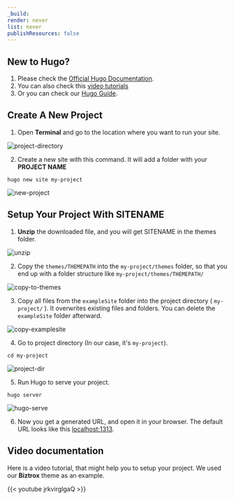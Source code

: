 ```yaml
---
_build:
render: never
list: never
publishResources: false
---
```


## New to Hugo?

1. Please check the [Official Hugo Documentation](https://gohugo.io/getting-started/installing/). 
2. You can also check this [video tutorials](https://www.youtube.com/watch?v=qtIqKaDlqXo&list=PLLAZ4kZ9dFpOnyRlyS-liKL5ReHDcj4G3)
3. Or you can check our [Hugo Guide](/guide/).


## Create A New Project

1. Open **Terminal** and go to the location where you want to run your site.

![project-directory](/images/theme-installation/project-path.png)

2. Create a new site with this command. It will add a folder with your **PROJECT NAME**

```shell
hugo new site my-project
```
![new-project](/images/theme-installation/new-project.png)

## Setup Your Project With SITENAME

1. **Unzip** the downloaded file, and you will get SITENAME in the themes folder.

![unzip](/images/theme-installation/unzip.png)

2. Copy the `themes/THEMEPATH` into the `my-project/themes` folder, so that you end up with a folder structure like `my-project/themes/THEMEPATH/`

![copy-to-themes](/images/theme-installation/copy-theme.png)

3. Copy all files from the `exampleSite` folder into the project directory ( `my-project/` ). It overwrites existing files and folders. You can delete the `exampleSite` folder afterward.

![copy-examplesite](/images/theme-installation/copy-examplesite.png)

4. Go to project directory (In our case, it's `my-project`). 

```shell
cd my-project
```
![project-dir](/images/theme-installation/project-dir.png)

5. Run Hugo to serve your project. 

```shell
hugo server
```
![hugo-serve](/images/theme-installation/hugo-serve.png)

6. Now you get a generated URL, and open it in your browser. The default URL looks like this [localhost:1313](http://localhost:1313/).

## Video documentation

Here is a video tutorial, that might help you to setup your project. We used our **Biztrox** theme as an example.

{{< youtube jrkvirglgaQ >}}